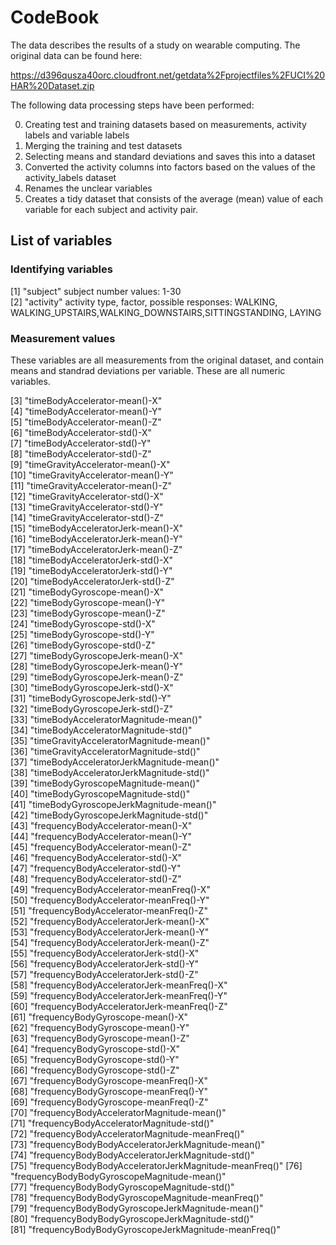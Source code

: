 # CodeBook

The data describes the results of a study on wearable computing. 
The original data can be found here: 

https://d396qusza40orc.cloudfront.net/getdata%2Fprojectfiles%2FUCI%20HAR%20Dataset.zip

The following data processing steps have been performed:

0. Creating test and training datasets based on measurements, activity labels and variable labels
1. Merging the training and test datasets
2. Selecting means and standard deviations and saves this into a dataset
3. Converted the activity columns into factors based on the values of the activity_labels dataset
4. Renames the unclear variables
5. Creates a tidy dataset that consists of the average (mean) value of each variable for each subject and activity pair.

## List of variables

### Identifying variables

 [1] "subject"          subject number values: 1-30                                       
 [2] "activity"         activity type, factor, possible responses: WALKING, WALKING_UPSTAIRS,WALKING_DOWNSTAIRS,SITTINGSTANDING, LAYING

### Measurement values

These variables are all measurements from the original dataset, and contain means and standrad deviations per variable. These are all numeric variables.

 [3] "timeBodyAccelerator-mean()-X"                        
 [4] "timeBodyAccelerator-mean()-Y"                        
 [5] "timeBodyAccelerator-mean()-Z"                        
 [6] "timeBodyAccelerator-std()-X"                         
 [7] "timeBodyAccelerator-std()-Y"                         
 [8] "timeBodyAccelerator-std()-Z"                         
 [9] "timeGravityAccelerator-mean()-X"                     
[10] "timeGravityAccelerator-mean()-Y"                     
[11] "timeGravityAccelerator-mean()-Z"                     
[12] "timeGravityAccelerator-std()-X"                      
[13] "timeGravityAccelerator-std()-Y"                      
[14] "timeGravityAccelerator-std()-Z"                      
[15] "timeBodyAcceleratorJerk-mean()-X"                    
[16] "timeBodyAcceleratorJerk-mean()-Y"                    
[17] "timeBodyAcceleratorJerk-mean()-Z"                    
[18] "timeBodyAcceleratorJerk-std()-X"                     
[19] "timeBodyAcceleratorJerk-std()-Y"                     
[20] "timeBodyAcceleratorJerk-std()-Z"                     
[21] "timeBodyGyroscope-mean()-X"                          
[22] "timeBodyGyroscope-mean()-Y"                          
[23] "timeBodyGyroscope-mean()-Z"                          
[24] "timeBodyGyroscope-std()-X"                           
[25] "timeBodyGyroscope-std()-Y"                           
[26] "timeBodyGyroscope-std()-Z"                           
[27] "timeBodyGyroscopeJerk-mean()-X"                      
[28] "timeBodyGyroscopeJerk-mean()-Y"                      
[29] "timeBodyGyroscopeJerk-mean()-Z"                      
[30] "timeBodyGyroscopeJerk-std()-X"                       
[31] "timeBodyGyroscopeJerk-std()-Y"                       
[32] "timeBodyGyroscopeJerk-std()-Z"                       
[33] "timeBodyAcceleratorMagnitude-mean()"                 
[34] "timeBodyAcceleratorMagnitude-std()"                  
[35] "timeGravityAcceleratorMagnitude-mean()"              
[36] "timeGravityAcceleratorMagnitude-std()"               
[37] "timeBodyAcceleratorJerkMagnitude-mean()"             
[38] "timeBodyAcceleratorJerkMagnitude-std()"              
[39] "timeBodyGyroscopeMagnitude-mean()"                   
[40] "timeBodyGyroscopeMagnitude-std()"                    
[41] "timeBodyGyroscopeJerkMagnitude-mean()"               
[42] "timeBodyGyroscopeJerkMagnitude-std()"                
[43] "frequencyBodyAccelerator-mean()-X"                   
[44] "frequencyBodyAccelerator-mean()-Y"                   
[45] "frequencyBodyAccelerator-mean()-Z"                   
[46] "frequencyBodyAccelerator-std()-X"                    
[47] "frequencyBodyAccelerator-std()-Y"                    
[48] "frequencyBodyAccelerator-std()-Z"                    
[49] "frequencyBodyAccelerator-meanFreq()-X"               
[50] "frequencyBodyAccelerator-meanFreq()-Y"               
[51] "frequencyBodyAccelerator-meanFreq()-Z"               
[52] "frequencyBodyAcceleratorJerk-mean()-X"               
[53] "frequencyBodyAcceleratorJerk-mean()-Y"               
[54] "frequencyBodyAcceleratorJerk-mean()-Z"               
[55] "frequencyBodyAcceleratorJerk-std()-X"                
[56] "frequencyBodyAcceleratorJerk-std()-Y"                
[57] "frequencyBodyAcceleratorJerk-std()-Z"                
[58] "frequencyBodyAcceleratorJerk-meanFreq()-X"           
[59] "frequencyBodyAcceleratorJerk-meanFreq()-Y"           
[60] "frequencyBodyAcceleratorJerk-meanFreq()-Z"           
[61] "frequencyBodyGyroscope-mean()-X"                     
[62] "frequencyBodyGyroscope-mean()-Y"                     
[63] "frequencyBodyGyroscope-mean()-Z"                     
[64] "frequencyBodyGyroscope-std()-X"                      
[65] "frequencyBodyGyroscope-std()-Y"                      
[66] "frequencyBodyGyroscope-std()-Z"                      
[67] "frequencyBodyGyroscope-meanFreq()-X"                 
[68] "frequencyBodyGyroscope-meanFreq()-Y"                 
[69] "frequencyBodyGyroscope-meanFreq()-Z"                 
[70] "frequencyBodyAcceleratorMagnitude-mean()"            
[71] "frequencyBodyAcceleratorMagnitude-std()"             
[72] "frequencyBodyAcceleratorMagnitude-meanFreq()"        
[73] "frequencyBodyBodyAcceleratorJerkMagnitude-mean()"    
[74] "frequencyBodyBodyAcceleratorJerkMagnitude-std()"     
[75] "frequencyBodyBodyAcceleratorJerkMagnitude-meanFreq()"
[76] "frequencyBodyBodyGyroscopeMagnitude-mean()"          
[77] "frequencyBodyBodyGyroscopeMagnitude-std()"           
[78] "frequencyBodyBodyGyroscopeMagnitude-meanFreq()"      
[79] "frequencyBodyBodyGyroscopeJerkMagnitude-mean()"      
[80] "frequencyBodyBodyGyroscopeJerkMagnitude-std()"       
[81] "frequencyBodyBodyGyroscopeJerkMagnitude-meanFreq()"  



